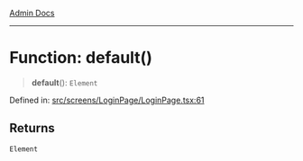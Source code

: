 [Admin Docs](/)

***

# Function: default()

> **default**(): `Element`

Defined in: [src/screens/LoginPage/LoginPage.tsx:61](https://github.com/PalisadoesFoundation/talawa-admin/blob/main/src/screens/LoginPage/LoginPage.tsx#L61)

## Returns

`Element`
